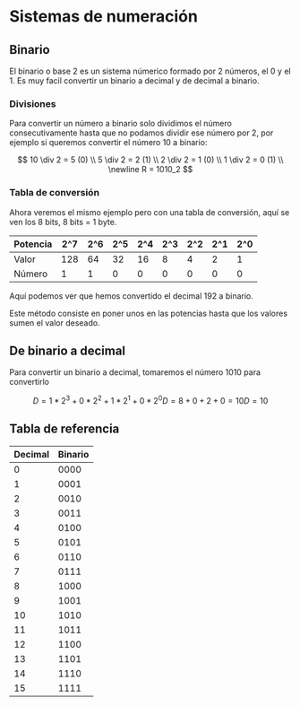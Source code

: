 # Sistemas de numeración

## Binario
El binario o base 2 es un sistema númerico formado por 2 números, el 0 y el 1. Es muy facil convertir un binario a decimal y de decimal a binario.


### Divisiones
Para convertir un número a binario solo dividimos el número consecutivamente hasta que no podamos dividir ese número por 2, por ejemplo si queremos convertir el número 10 a binario:

$$
10 \div 2 = 5 (0) \\
5 \div 2 = 2 (1) \\
2 \div 2 = 1 (0) \\
1 \div 2 = 0 (1) \\
\newline
R = 1010_2
$$

### Tabla de conversión
Ahora veremos el mismo ejemplo pero con una tabla de conversión, aquí se ven los 8 bits, 8 bits = 1 byte.

| Potencia | 2^7   | 2^6   | 2^5   | 2^4   | 2^3   | 2^2   | 2^1   | 2^0   |
|----------|-------|-------|-------|-------|-------|-------|-------|-------|
| Valor    |  128  |  64   |  32   |  16   |   8   |   4   |   2   |   1   |
| Número   |   1   |   1   |   0   |   0   |   0   |   0   |   0   |   0   |

Aquí podemos ver que hemos convertido el decimal 192 a binario.

Este método consiste en poner unos en las potencias hasta que los valores sumen el valor deseado.

## De binario a decimal
Para convertir un binario a decimal, tomaremos el número 1010 para convertirlo

$$
D = 1 * 2^3 + 0 * 2^2 + 1 * 2^1 + 0 * 2^0
D = 8 + 0 + 2 + 0 = 10
D = 10
$$

## Tabla de referencia

| Decimal | Binario  |
|---------|----------|
|    0    |  0000    |
|    1    |  0001    |
|    2    |  0010    |
|    3    |  0011    |
|    4    |  0100    |
|    5    |  0101    |
|    6    |  0110    |
|    7    |  0111    |
|    8    |  1000    |
|    9    |  1001    |
|   10    |  1010    |
|   11    |  1011    |
|   12    |  1100    |
|   13    |  1101    |
|   14    |  1110    |
|   15    |  1111    |


